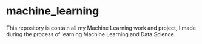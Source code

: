 # machine_learning
This repository is contain all my Machine Learning work and project, I made during the process of learning Machine Learning and Data Science.
